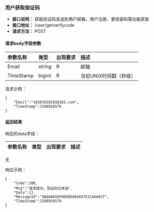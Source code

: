 
### 用户获取验证码
- **接口说明：** 获取验证码发送到用户邮箱，用户注册、更改密码等功能获取
- **接口地址：** /user/getverifycode
- **请求方法：** POST

#### 请求body字段参数

参数名称						|类型		|出现要求	|描述  
:----						|:---		|:------	|:---
Email     					|string		|R			|邮箱
TimeStamp			        |bigint		|R			|当前UNIX时间戳（秒级）

请求示例：

```
{
    "Email":"18203928192@163.com",
    "TimeStamp":1598926576
}
```

#### 返回结果

响应的data字段：

参数名称						|类型		|出现要求	|描述  
:----						|:---		|:------	|:---	
无

响应示例：

```
{
    "Code":200,
    "Msg":"请求成功，验证码已发送",
    "Data":{},
    "MessageId":"9A0A8659F005D6984697E2CA0A9CF",
    "TimeStamp":1598926576
}
```
